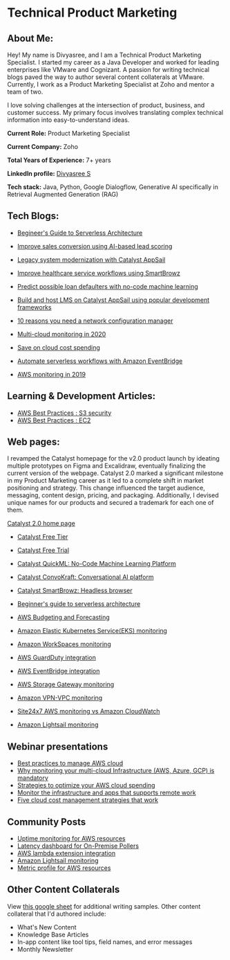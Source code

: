 # Technical Product Marketing
## About Me: 
Hey! My name is Divyasree, and I am a Technical Product Marketing Specialist. I started my career as a Java Developer and worked for leading enterprises like VMware and Cognizant. A passion for writing technical blogs paved the way to author several content collaterals at VMware. Currently, I work as a Product Marketing Specialist at Zoho and mentor a team of two.

I love solving challenges at the intersection of product, business, and customer success. My primary focus involves translating complex technical information into easy-to-understand ideas.  

**Current Role:** Product Marketing Specialist

**Current Company:** Zoho

**Total Years of Experience:** 7+ years

**LinkedIn profile:** [Divyasree S](https://www.linkedin.com/in/divyasree-s/)

**Tech stack:** Java, Python, Google Dialogflow, Generative AI specifically in Retrieval Augmented Generation (RAG)

## Tech Blogs:

* [Begineer's Guide to Serverless Architecture](https://catalyst.zoho.com/serverless-architecture.html)
* [Improve sales conversion using AI-based lead scoring](https://catalyst.zoho.com/blog/build-with-catalyst/improve-sales-conversion-using-AI-based-lead-scoring-in-Catalyst-QuickML.html)
* [Legacy system modernization with Catalyst AppSail](https://catalyst.zoho.com/blog/build-with-catalyst/legacy-modernisation-with-AppSail-using-popular-development-framework.html)
* [Improve healthcare service workflows using SmartBrowz](https://catalyst.zoho.com/blog/build-with-catalyst/improve-healthcare-services-workflows-using-smartbrowz.html)
* [Predict possible loan defaulters with no-code machine learning](https://catalyst.zoho.com/blog/build-with-catalyst/predict-possible-loan-defaulters-with-no-code-machine-learning.html)
* [Build and host LMS on Catalyst AppSail using popular development frameworks](https://catalyst.zoho.com/blog/build-with-catalyst/build-and-host-LMS-in-AppSail-using-popular-development-framework.html)
  
* [10 reasons you need a network configuration manager](https://www.site24x7.com/blog/10-reasons-you-need-a-network-configuration-manager)
* [Multi-cloud monitoring in 2020](https://www.site24x7.com/blog/multi-cloud-monitoring-a-quick-recap)
* [Save on cloud cost spending](https://www.site24x7.com/blog/save-on-your-cloud-spending-five-essential-cloud-cost-management-strategies-that-work)
* [Automate serverless workflows with Amazon EventBridge](https://www.site24x7.com/blog/automating-serverless-workflows-with-amazon-eventbridge)
* [AWS monitoring in 2019](https://www.site24x7.com/blog/aws-how-did-we-monitor-the-cloud-in-2019)

## Learning & Development Articles: 

* [AWS Best Practices : S3 security](https://www.site24x7.com/learn/aws/aws-best-practices-s3.html)
* [AWS Best Practices : EC2](https://www.site24x7.com/learn/aws/aws-best-practices-ec2.html)

## Web pages:

I revamped the Catalyst homepage for the v2.0 product launch by ideating multiple prototypes on Figma and Excalidraw, eventually finalizing the current version of the webpage. Catalyst 2.0 marked a significant milestone in my Product Marketing career as it led to a complete shift in market positioning and strategy. This change influenced the target audience, messaging, content design, pricing, and packaging. Additionally, I devised unique names for our products and secured a trademark for each one of them.

[Catalyst 2.0 home page](https://catalyst.zoho.com/)

* [Catalyst Free Tier](https://catalyst.zoho.com/free-tier.html)
* [Catalyst Free Trial](https://catalyst.zoho.com/catalyst-free-trial.html)
* [Catalyst QuickML: No-Code Machine Learning Platform](https://catalyst.zoho.com/quickml.html)
* [Catalyst ConvoKraft: Conversational AI platform](https://catalyst.zoho.com/convokraft.html)
* [Catalyst SmartBrowz: Headless browser](https://catalyst.zoho.com/smartbrowz.html)
* [Beginner's guide to serverless architecture](https://catalyst.zoho.com/serverless-architecture.html)

* [AWS Budgeting and Forecasting](https://www.site24x7.com/cloudspend/budget-and-forecasts.html)
* [Amazon Elastic Kubernetes Service(EKS) monitoring](https://www.site24x7.com/amazon-eks-monitoring.html)
* [Amazon WorkSpaces monitoring](https://www.site24x7.com/amazon-workspaces-monitoring.html)
* [AWS GuardDuty integration](https://www.site24x7.com/aws-guardduty-integration.html)
* [AWS EventBridge integration](https://www.site24x7.com/amazon-eventbridge-integration.html)
* [AWS Storage Gateway monitoring](https://www.site24x7.com/aws-storage-gateway-monitoring.html)
* [Amazon VPN-VPC monitoring](https://www.site24x7.com/amazon-vpn-monitoring.html)
* [Site24x7 AWS monitoring vs Amazon CloudWatch](https://www.site24x7.com/cloudwatch-alternative.html)
* [Amazon Lightsail monitoring](https://www.site24x7.com/amazon-lightsail-monitoring.html)

## Webinar presentations

* [Best practices to manage AWS cloud](https://www.youtube.com/watch?v=PhWucuAHGXo)
* [Why monitoring your multi-cloud Infrastructure (AWS, Azure, GCP) is mandatory](https://www.youtube.com/watch?v=0z8Smga93as)
* [Strategies to optimize your AWS cloud spending](https://www.youtube.com/watch?v=NARIFk0nWm8)
* [Monitor the infrastructure and apps that supports remote work](https://www.youtube.com/watch?v=j0IELedSzxY)
* [Five cloud cost management strategies that work](https://www.youtube.com/watch?v=9PqK4r1iz5o)


## Community Posts

* [Uptime monitoring for AWS resources](https://www.site24x7.com/community/introducing-uptime-monitoring-for-aws-resources)
* [Latency dashboard for On-Premise Pollers](https://www.site24x7.com/community/introducing-the-latency-dashboard-for-on-premise-pollers)
* [AWS lambda extension integration](https://www.site24x7.com/community/introducing-aws-lambda-extension-integration)
* [Amazon Lightsail monitoring](https://www.site24x7.com/community/new-feature-amazon-lightsail-instance-monitoring)
* [Metric profile for AWS resources](https://www.site24x7.com/community/introducing-metric-profile-for-aws-resources)

## Other Content Collaterals

View [this google sheet](https://docs.google.com/spreadsheets/d/1oFWYGDjrLXi2UxbMzsCku7QBtBz1Oh7y8SxSjjREzEU/edit#gid=0) for additional writing samples. Other content collateral that I'd authored include: 

* What's New Content
* Knowledge Base Articles
* In-app content like tool tips, field names, and error messages
* Monthly Newsletter
